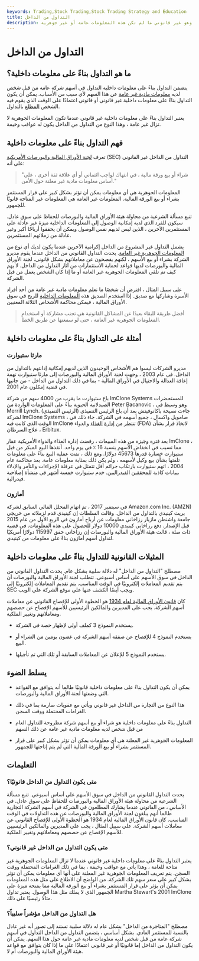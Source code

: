 ```yaml
---
keywords: Trading,Stock Trading,Stock Trading Strategy and Education
title: التداول من الداخل
description: يستخدم التداول بناءً على معلومات جوهرية غير معلنة لتداول الأسهم وهو غير قانوني ما لم تكن هذه المعلومات عامة أو غير جوهرية.
---
```


# التداول من الداخل
## ما هو التداول بناءً على معلومات داخلية؟

يتضمن التداول بناءً على معلومات داخلية التداول في أسهم شركة عامة من قبل شخص لديه [معلومات مادية غير عامة](/materialinsiderinformation) عن هذا السهم لأي سبب من الأسباب. يمكن أن يكون التداول بناءً على معلومات داخلية غير قانوني أو قانوني اعتمادًا على الوقت الذي يقوم فيه الشخص [المطلع](/insider) بالتداول.

يعتبر التداول بناءً على معلومات داخلية غير قانوني عندما تكون المعلومات الجوهرية لا تزال غير عامة ، وهذا النوع من التداول من الداخل يكون له عواقب وخيمة.

## فهم التداول بناءً على معلومات داخلية

تعرف [لجنة الأوراق المالية والبورصات الأمريكية](/sec) (SEC) التداول من الداخل غير القانوني على أنه:

>

> "شراء أو بيع ورقة مالية ، في انتهاك لواجب ائتماني أو أي علاقة ثقة أخرى ، على أساس معلومات مادية غير معلنة حول الأمن."

>

المعلومات الجوهرية هي أي معلومات يمكن أن تؤثر بشكل كبير على قرار المستثمر بشراء أو بيع الورقة المالية. المعلومات غير العامة هي المعلومات غير المتاحة قانونًا للجمهور.

تنبع مسألة الشرعية من محاولة هيئة الأوراق المالية والبورصات للحفاظ على سوق عادل. سيكون للفرد الذي لديه إمكانية الوصول إلى المعلومات الداخلية ميزة غير عادلة على المستثمرين الآخرين ، الذين ليس لديهم نفس الوصول ويمكن أن يحققوا أرباحًا أكبر وغير عادلة من زملائهم المستثمرين.

يشمل التداول غير المشروع من الداخل إكرامية الآخرين عندما يكون لديك أي نوع من [المعلومات الجوهرية غير العامة](/materialinsiderinformation). يحدث التداول القانوني من الداخل عندما يقوم مديرو الشركة بشراء أو بيع الأسهم ، لكنهم يفصحون عن معاملاتهم بشكل قانوني. لجنة الأوراق المالية والبورصات لديها قواعد لحماية الاستثمارات من آثار التداول من الداخل. لا يهم كيف تم تلقي المعلومات الجوهرية غير العامة أو ما إذا كان الشخص يعمل من قبل الشركة.

على سبيل المثال ، افترض أن شخصًا ما تعلم معلومات مادية غير عامة من أحد أفراد الأسرة وشاركها مع صديق. إذا استخدم الصديق هذه [المعلومات الداخلية](/insiderinformation) للربح في سوق الأوراق المالية ، فيمكن محاكمة الأشخاص الثلاثة المعنيين.

> أفضل طريقة للبقاء بعيدًا عن المشاكل القانونية هي تجنب مشاركة أو استخدام المعلومات الجوهرية غير العامة ، حتى لو سمعتها عن طريق الخطأ.

>

## أمثلة على التداول بناءً على معلومات داخلية

### مارثا ستيوارت

مديرو الشركات ليسوا هم الأشخاص الوحيدون الذين لديهم إمكانية إدانتهم بالتداول من الداخل. في عام 2003 ، وجهت لجنة الأوراق المالية والبورصات إلى مارثا ستيوارت تهمة إعاقة العدالة والاحتيال في الأوراق المالية - بما في ذلك التداول من الداخل - من جانبها في قضية إمكلون عام 2001.

باع ستيوارت ما يقرب من 4000 سهم من شركة ImClone Systems للمستحضرات الصيدلانية الحيوية بناءً على المعلومات الواردة من Peter Bacanovic ، وهو وسيط في Merrill Lynch. جاءت نصيحة باكانوفيتش بعد أن باع الرئيس التنفيذي (الرئيس التنفيذي) لشركة ImClone Systems ، صامويل واكسال ، جميع أسهمه في الشركة. جاء ذلك في الوقت الذي كانت فيه ImClone تنتظر من [إدارة](/fda) [الغذاء](/fda) والدواء (FDA) لاتخاذ قرار بشأن علاج السرطان ، Erbitux.

بعد فترة وجيزة من هذه المبيعات ، رفضت إدارة الغذاء والدواء الأمريكية عقار ImClone ، مما تسبب في انخفاض الأسهم بنسبة 16 ٪ في يوم واحد. أنقذها البيع المبكر من قبل ستيوارت خسارة قدرها 45673 دولارًا. ومع ذلك ، تمت عملية البيع بناءً على معلومات تلقتها بشأن بيع وكيل لأسهمه ، ولم يكن ذلك بمثابة معلومات عامة. بعد محاكمة عام 2004 ، اتهم ستيوارت بارتكاب جرائم أقل تتمثل في عرقلة الإجراءات والتآمر والإدلاء ببيانات كاذبة للمحققين الفيدراليين. خدم ستيوارت خمسة أشهر في منشأة إصلاحية فيدرالية.

### أمازون

في سبتمبر 2017 ، تم اتهام المحلل المالي السابق لشركة Amazon.com Inc. (AMZN) بريت كينيدي بالتداول من الداخل. وقالت السلطات إن كينيدي قدم لزملائه من خريجي جامعة واشنطن مازيار رزاخاني معلومات عن أرباح أمازون في الربع الأول من عام 2015 قبل الإصدار. دفع رزاخاني كينيدي 10000 دولار للحصول على هذه المعلومات. في قضية ذات صلة ، قالت هيئة الأوراق المالية والبورصات إن رزاخاني حقق 115997 دولارًا أمريكيًا لتداول أسهم أمازون بناءً على معلومات من كينيدي.

## المثيلات القانونية للتداول بناءً على معلومات داخلية

مصطلح "التداول من الداخل" له دلالة سلبية بشكل عام. يحدث التداول القانوني من الداخل في سوق الأسهم على أساس أسبوعي. تتطلب لجنة الأوراق المالية والبورصات أن يتم تقديم المعاملات إلكترونيًا في الوقت المناسب. يتم تقديم المعاملات إلكترونيًا إلى SEC ويجب أيضًا الكشف عنها على موقع الشركة على الويب.

كان [قانون الأوراق المالية لعام 1934](/seact1934) هو الخطوة الأولى للإفصاح القانوني عن معاملات أسهم الشركة. يجب على المديرين والمالكين الرئيسيين للأسهم الإفصاح عن حصصهم ومعاملاتهم وتغيير الملكية.

- يستخدم النموذج 3 كملف أولي لإظهار حصة في الشركة.

- يستخدم النموذج 4 للإفصاح عن صفقة أسهم الشركة في غضون يومين من الشراء أو البيع.

- يستخدم النموذج 5 للإعلان عن المعاملات السابقة أو تلك التي تم تأجيلها.

## يسلط الضوء

- يمكن أن يكون التداول بناءً على معلومات داخلية قانونيًا طالما أنه يتوافق مع القواعد التي وضعتها لجنة الأوراق المالية والبورصات.

- هذا النوع من التجارة من الداخل غير قانوني ويأتي مع عقوبات صارمة بما في ذلك الغرامات المحتملة ووقت السجن.

- التداول بناءً على معلومات داخلية هو شراء أو بيع أسهم شركة مطروحة للتداول العام من قبل شخص لديه معلومات مادية غير عامة عن ذلك السهم

- المعلومات الجوهرية غير المعلنة هي أي معلومات يمكن أن تؤثر بشكل كبير على قرار المستثمر بشراء أو بيع الورقة المالية التي لم يتم إتاحتها للجمهور.

## التعليمات

### متى يكون التداول من الداخل قانونيًا؟

يحدث التداول القانوني من الداخل في سوق الأسهم على أساس أسبوعي. تنبع مسألة الشرعية من محاولة هيئة الأوراق المالية والبورصات للحفاظ على سوق عادل. في الأساس ، من القانوني عندما يشارك المطلعون في الشركة في أسهم الشركة التجارية طالما أنهم يبلغون لجنة الأوراق المالية والبورصات عن هذه التداولات في الوقت المناسب. كان قانون الأوراق المالية لعام 1934 هو الخطوة الأولى للإفصاح القانوني عن معاملات أسهم الشركة. على سبيل المثال ، يجب على المديرين والمالكين الرئيسيين للأسهم الإفصاح عن حصصهم ومعاملاتهم وتغيير الملكية.

### متى يكون التداول من الداخل غير قانوني؟

يعتبر التداول بناءً على معلومات داخلية غير قانوني عندما لا تزال المعلومات الجوهرية غير متاحة للعامة ، وهذا يأتي مع عواقب وخيمة ، بما في ذلك الغرامات المحتملة ووقت السجن. يتم تعريف المعلومات الجوهرية غير المعلنة على أنها أي معلومات يمكن أن تؤثر بشكل كبير على سعر سهم تلك الشركة. من الواضح أن الاطلاع على مثل هذه المعلومات يمكن أن يؤثر على قرار المستثمر بشراء أو بيع الورقة المالية مما يمنحه ميزة على الجمهور الذي لا يملك مثل هذا الوصول. يعتبر تداول Martha Stewart's 2001 ImClone مثالًا رئيسيًا على ذلك.

### هل التداول من الداخل مؤشراً سلبياً؟

مصطلح "المتاجرة من الداخل" بشكل عام له دلالة سلبية تستند إلى تصور أنه غير عادل بالنسبة للمستثمر العادي. بشكل أساسي ، يتضمن التداول من الداخل التداول في أسهم شركة عامة من قبل شخص لديه معلومات مادية غير عامة حول هذا السهم. يمكن أن يكون التداول من الداخل إما قانونيًا أو غير قانوني اعتمادًا على ما إذا كان يتوافق مع قواعد هيئة الأوراق المالية والبورصات أم لا.

